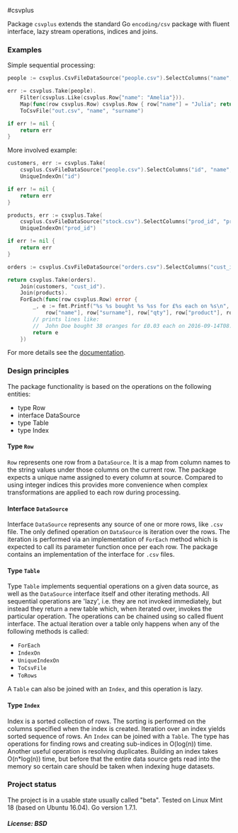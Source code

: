 #csvplus

Package `csvplus` extends the standard Go `encoding/csv` package with fluent interface, lazy stream operations,
indices and joins.

### Examples

Simple sequential processing:
```Go
people := csvplus.CsvFileDataSource("people.csv").SelectColumns("name", "surname", "id")

err := csvplus.Take(people).
	Filter(csvplus.Like(csvplus.Row{"name": "Amelia"})).
	Map(func(row csvplus.Row) csvplus.Row { row["name"] = "Julia"; return row }).
	ToCsvFile("out.csv", "name", "surname")

if err != nil {
	return err
}
```

More involved example:
```Go
customers, err := csvplus.Take(
	csvplus.CsvFileDataSource("people.csv").SelectColumns("id", "name", "surname")).
	UniqueIndexOn("id")

if err != nil {
	return err
}

products, err := csvplus.Take(
	csvplus.CsvFileDataSource("stock.csv").SelectColumns("prod_id", "product", "price")).
	UniqueIndexOn("prod_id")

if err != nil {
	return err
}

orders := csvplus.CsvFileDataSource("orders.csv").SelectColumns("cust_id", "prod_id", "qty", "ts")

return csvplus.Take(orders).
	Join(customers, "cust_id").
	Join(products).
	ForEach(func(row csvplus.Row) error {
		_, e := fmt.Printf("%s %s bought %s %ss for £%s each on %s\n",
			row["name"], row["surname"], row["qty"], row["product"], row["price"], row["ts"])
		// prints lines like:
		//	John Doe bought 38 oranges for £0.03 each on 2016-09-14T08:48:22+01:00
		return e
	})
```

For more details see the [documentation](https://godoc.org/github.com/maxim2266/csvplus).

### Design principles

The package functionality is based on the operations on the following entities:
- type Row
- interface DataSource
- type Table
- type Index

#### Type `Row`
`Row` represents one row from a `DataSource`. It is a map from column names
to the string values under those columns on the current row. The package expects a unique name
assigned to every column at source. Compared to using integer indices this provides more
convenience when complex transformations are applied to each row during processing.

#### Interface `DataSource`
Interface `DataSource` represents any source of one or more rows, like `.csv` file. The only defined
operation on `DataSource` is iteration over the rows. The iteration is performed via an implementation of
`ForEach` method which is expected to call its parameter function once per each row. The package contains
an implementation of the interface for `.csv` files.

#### Type `Table`
Type `Table` implements sequential operations on a given data source, as well as the `DataSource`
interface itself and other iterating methods. All sequential operations are 'lazy', i.e. they are not
invoked immediately, but instead they return a new table which, when iterated over, invokes
the particular operation. The operations can be chained using so called fluent interface.
The actual iteration over a table only happens when any of the following methods is called:
- `ForEach`
- `IndexOn`
- `UniqueIndexOn`
- `ToCsvFile`
- `ToRows`

A `Table` can also be joined with an `Index`, and this operation is lazy.

#### Type `Index`
Index is a sorted collection of rows. The sorting is performed on the columns specified when the index
is created. Iteration over an index yields sorted sequence of rows. An `Index` can be joined with
a `Table`. The type has operations for finding rows and creating sub-indices in O(log(n)) time.
Another useful operation is resolving duplicates. Building an index takes O(n*log(n)) time, but before that
the entire data source gets read into the memory so certain care should be taken when indexing
huge datasets.

### Project status
The project is in a usable state usually called "beta". Tested on Linux Mint 18 (based on Ubuntu 16.04).
Go version 1.7.1.

##### License: BSD

